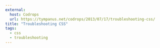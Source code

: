 ```yaml
---
external:
  host: Codrops
  url: https://tympanus.net/codrops/2013/07/17/troubleshooting-css/
title: "Troubleshooting CSS"
tags:
  - css
  - troubleshooting
---
```

